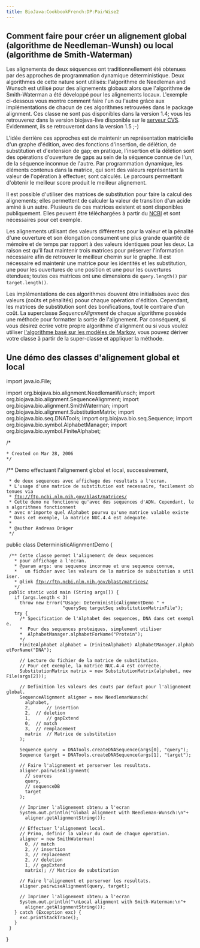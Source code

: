 ```yaml
---
title: BioJava:CookbookFrench:DP:PairWise2
---
```


Comment faire pour créer un alignement global (algorithme de Needleman-Wunsh) ou local (algorithme de Smith-Waterman)
---------------------------------------------------------------------------------------------------------------------

Les alignements de deux séquences ont traditionnellement été obtenues
par des approches de programmation dynamique déterministique. Deux
algorithmes de cette nature sont utilisés: l'algorithme de Needleman and
Wunsch est utilisé pour des alignements globaux alors que l'algorithme
de Smith-Waterman a été développé pour les alignements locaux. L'exemple
ci-dessous vous montre comment faire l'un ou l'autre grâce aux
implémentations de chacun de ces algorithmes retrouvées dans le package
alignment. Ces classe ne sont pas disponibles dans la version 1.4; vous
les retrouverez dans la version biojava-live disponible sur le [serveur
CVS](http://cvs.biojava.org). Évidemment, ils se retrouveront dans la
version 1.5 ;-)

L'idée derrière ces approches est de maintenir un représentation
matricielle d'un graphe d'édition, avec des fonctions d'insertion, de
délétion, de substitution et d'extension de gap; en pratique,
l'insertion et la délétion sont des opérations d'ouverture de gaps au
sein de la séquence connue de l'un, de la séquence inconnue de l'autre.
Par programmation dynamique, les éléments contenus dans la matrice, qui
sont des valeurs représentant la valeur de l'opération à effectuer, sont
calculés. Le parcours permettant d'obtenir le meilleur score produit le
meilleur alignement.

Il est possible d'utiliser des matrices de substitution pour faire la
calcul des alignements; elles permettent de calculer la valeur de
transition d'un acide aminé à un autre. Plusieurs de ces matrices
existent et sont disponibles publiquement. Elles peuvent être
téléchargées à partir du
[NCBI](ftp://ftp.ncbi.nlm.nih.gov/blast/matrices/) et sont nécessaires
pour cet exemple.

Les alignements utilisant des valeurs différentes pour la valeur et la
pénalité d'une ouverture et son élongation consument une plus grande
quantité de mémoire et de temps par rapport à des valeurs identiques
pour les deux. La raison est qu'il faut maintenir trois matrices pour
préserver l'information nécessaire afin de retrouver le meilleur chemin
sur le graphe. Il est nécessaire ed maintenir une matrice pour les
identités et les substitution, une pour les ouvertures de une position
et une pour les ouvertures étendues; toutes ces matrices ont une
dimensions de `query.length()` par `target.length()`.

Les implémentations de ces algorithmes douvent être initialisées avec
des valeurs (coûts et pénalités) poour chaque opération d'édition.
Cependant, les matrices de substitution sont des bonifications, tout le
contraire d'un coût. La superclasse *SequenceAlignment* de chaque
algorithme possède une méthode pour formatter la sortie de l'alignement.
Par conséquent, si vous désirez écrire votre propre algorithme
d'alignment ou si vous voulez utiliser [l'algorithme basé sur les
modèles de Markov](BioJava:CookbookFrench:DP:PairWise "wikilink"), vous
pouvez dériver votre classe â partir de la super-classe et appliquer la
méthode.

Une démo des classes d'alignement global et local
-------------------------------------------------

<java> import java.io.File;

import org.biojava.bio.alignment.NeedlemanWunsch; import
org.biojava.bio.alignment.SequenceAlignment; import
org.biojava.bio.alignment.SmithWaterman; import
org.biojava.bio.alignment.SubstitutionMatrix; import
org.biojava.bio.seq.DNATools; import org.biojava.bio.seq.Sequence;
import org.biojava.bio.symbol.AlphabetManager; import
org.biojava.bio.symbol.FiniteAlphabet;

/\*

`* Created on Mar 28, 2006`  
`*/`

/\*\* Demo effectuant l'alignement global et local, successivement,

` * de deux sequences avec affichage des resultats a l'ecran. `  
` * L'usage d'une matrice de substitution est necessaire, facilement obtenues via`  
` * `[`ftp://ftp.ncbi.nlm.nih.gov/blast/matrices/`](ftp://ftp.ncbi.nlm.nih.gov/blast/matrices/)  
` * Cette demo ne fonctionne qu'avec des sequences d'ADN. Cependant, les algorithmes fonctionnent `  
` * avec n'importe quel Alphabet pourvu qu'une matrice valable existe `  
` * Dans cet exemple, la matrice NUC.4.4 est adequate.`  
` *`  
` * @author Andreas Dräger`  
` */`

public class DeterministicAlignmentDemo {

` /** Cette classe permet l'alignement de deux sequences `  
`   * pour affichage a l'ecran.`  
`   * @param args: une sequence inconnue et une sequence connue, `  
`   *   un fichier avec les valeurs de la matrice de subsitution a utiliser.`  
`   * @link `[`ftp://ftp.ncbi.nlm.nih.gov/blast/matrices/`](ftp://ftp.ncbi.nlm.nih.gov/blast/matrices/)  
`   */`  
` public static void main (String args[]) {`  
`   if (args.length < 3)`  
`     throw new Error("Usage: DeterministicAlignmentDemo " +`  
`                     "querySeq targetSeq substitutionMatrixFile");`  
`   try {`  
`     /* Specification de l'Alphabet des sequences, DNA dans cet exemple.`  
`     *  Pour des sequences proteiques, simplement utiliser`  
`     *  AlphabetManager.alphabetForName("Protein");`  
`     */      `  
`     FiniteAlphabet alphabet = (FiniteAlphabet) AlphabetManager.alphabetForName("DNA");`  
`     `  
`     // Lecture du fichier de la matrice de substitution. `  
`     // Pour cet exemple, la matrice NUC.4.4 est correcte.`  
`     SubstitutionMatrix matrix = new SubstitutionMatrix(alphabet, new File(args[2]));`  
`     `  
`     // Definition les valeurs des couts par defaut pour l'alignement global.`  
`     SequenceAlignment aligner = new NeedlemanWunsch( `  
`       alphabet, `  
`       2,      // insertion`  
`       2,  // deletion`  
`       1,      // gapExtend`  
`       0,  // match`  
`       3,  // remplacement`  
`       matrix  // Matrice de substitution`  
`     );`

`     Sequence query  = DNATools.createDNASequence(args[0], "query");`  
`     Sequence target = DNATools.createDNASequence(args[1], "target");`

`     // Faire l'alignement et perserver les resultats.`  
`     aligner.pairwiseAlignment(`  
`       // sources`  
`       query, `  
`       // sequenceDB`  
`       target`  
`     );`

`     // Imprimer l'alignement obtenu a l'ecran`  
`     System.out.println("Global alignment with Needleman-Wunsch:\n"+`  
`       aligner.getAlignmentString());    `  
`     `  
`     // Effectuer l'alignement local. `  
`     // Primo, definir la valeur du cout de chaque operation.`  
`     aligner = new SmithWaterman(`  
`       0, // match`  
`       2, // insertion`  
`       3, // replacement `  
`       2, // deletion`  
`       1, // gapExtend`  
`       matrix); // Matrice de substitution`

`     // Faire l'alignement et perserver les resultats.`  
`     aligner.pairwiseAlignment(query, target);`

`     // Imprimer l'alignement obtenu a l'ecran`  
`     System.out.println("\nLocal alignment with Smith-Waterman:\n"+`  
`       aligner.getAlignmentString());`  
`   } catch (Exception exc) {`  
`     exc.printStackTrace();`  
`   }`  
` }`

} </java>

